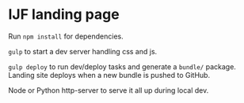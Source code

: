 # IJF landing page



Run `npm install` for dependencies.

`gulp` to start a dev server handling css and js. 

`gulp deploy` to run dev/deploy tasks and generate a `bundle/` package. Landing site deploys when a new bundle is pushed to GitHub.

Node or Python http-server to serve it all up during local dev.

